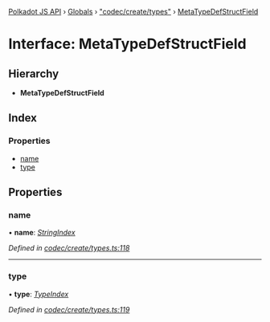 [Polkadot JS API](../README.md) › [Globals](../globals.md) › ["codec/create/types"](../modules/_codec_create_types_.md) › [MetaTypeDefStructField](_codec_create_types_.metatypedefstructfield.md)

# Interface: MetaTypeDefStructField

## Hierarchy

* **MetaTypeDefStructField**

## Index

### Properties

* [name](_codec_create_types_.metatypedefstructfield.md#name)
* [type](_codec_create_types_.metatypedefstructfield.md#type)

## Properties

###  name

• **name**: *[StringIndex](../modules/_codec_create_types_.md#stringindex)*

*Defined in [codec/create/types.ts:118](https://github.com/polkadot-js/api/blob/6fab577e23/packages/types/src/codec/create/types.ts#L118)*

___

###  type

• **type**: *[TypeIndex](../modules/_codec_create_types_.md#typeindex)*

*Defined in [codec/create/types.ts:119](https://github.com/polkadot-js/api/blob/6fab577e23/packages/types/src/codec/create/types.ts#L119)*
